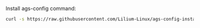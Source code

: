 Install ags-config command:
```bash
curl -s https://raw.githubusercontent.com/Lilium-Linux/ags-config-installer/main/update_ags.sh | bash -s
```

